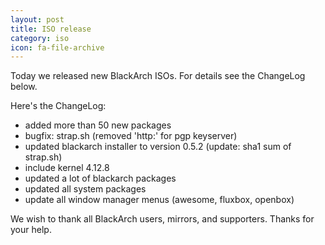 ```yaml
---
layout: post
title: ISO release
category: iso
icon: fa-file-archive
---
```


Today we released new BlackArch ISOs. For details see the ChangeLog below.

Here's the ChangeLog:


* added more than 50 new packages
* bugfix: strap.sh (removed 'http:' for pgp keyserver)
* updated blackarch installer to version 0.5.2 (update: sha1 sum of strap.sh)
* include kernel 4.12.8
* updated a lot of blackarch packages
* updated all system packages
* update all window manager menus (awesome, fluxbox, openbox)


We wish to thank all BlackArch users, mirrors, and supporters. Thanks for your help.